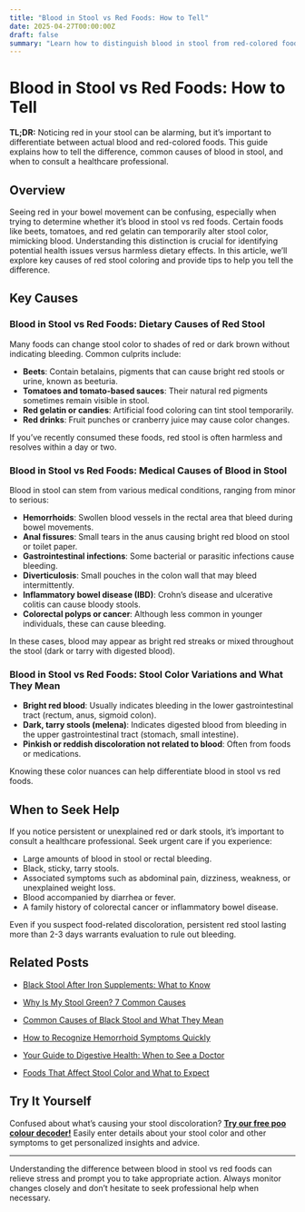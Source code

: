 ```yaml
---
title: "Blood in Stool vs Red Foods: How to Tell"
date: 2025-04-27T00:00:00Z
draft: false
summary: "Learn how to distinguish blood in stool from red-colored foods with expert tips to identify causes and when to seek help."
---
```


# Blood in Stool vs Red Foods: How to Tell

**TL;DR:** Noticing red in your stool can be alarming, but it’s important to differentiate between actual blood and red-colored foods. This guide explains how to tell the difference, common causes of blood in stool, and when to consult a healthcare professional.

## Overview

Seeing red in your bowel movement can be confusing, especially when trying to determine whether it’s blood in stool vs red foods. Certain foods like beets, tomatoes, and red gelatin can temporarily alter stool color, mimicking blood. Understanding this distinction is crucial for identifying potential health issues versus harmless dietary effects. In this article, we’ll explore key causes of red stool coloring and provide tips to help you tell the difference.

## Key Causes

### Blood in Stool vs Red Foods: Dietary Causes of Red Stool

Many foods can change stool color to shades of red or dark brown without indicating bleeding. Common culprits include:

- **Beets**: Contain betalains, pigments that can cause bright red stools or urine, known as beeturia.
- **Tomatoes and tomato-based sauces**: Their natural red pigments sometimes remain visible in stool.
- **Red gelatin or candies**: Artificial food coloring can tint stool temporarily.
- **Red drinks**: Fruit punches or cranberry juice may cause color changes.

If you’ve recently consumed these foods, red stool is often harmless and resolves within a day or two.

### Blood in Stool vs Red Foods: Medical Causes of Blood in Stool

Blood in stool can stem from various medical conditions, ranging from minor to serious:

- **Hemorrhoids**: Swollen blood vessels in the rectal area that bleed during bowel movements.
- **Anal fissures**: Small tears in the anus causing bright red blood on stool or toilet paper.
- **Gastrointestinal infections**: Some bacterial or parasitic infections cause bleeding.
- **Diverticulosis**: Small pouches in the colon wall that may bleed intermittently.
- **Inflammatory bowel disease (IBD)**: Crohn’s disease and ulcerative colitis can cause bloody stools.
- **Colorectal polyps or cancer**: Although less common in younger individuals, these can cause bleeding.

In these cases, blood may appear as bright red streaks or mixed throughout the stool (dark or tarry with digested blood).

### Blood in Stool vs Red Foods: Stool Color Variations and What They Mean

- **Bright red blood**: Usually indicates bleeding in the lower gastrointestinal tract (rectum, anus, sigmoid colon).
- **Dark, tarry stools (melena)**: Indicates digested blood from bleeding in the upper gastrointestinal tract (stomach, small intestine).
- **Pinkish or reddish discoloration not related to blood**: Often from foods or medications.

Knowing these color nuances can help differentiate blood in stool vs red foods.

## When to Seek Help

If you notice persistent or unexplained red or dark stools, it’s important to consult a healthcare professional. Seek urgent care if you experience:

- Large amounts of blood in stool or rectal bleeding.
- Black, sticky, tarry stools.
- Associated symptoms such as abdominal pain, dizziness, weakness, or unexplained weight loss.
- Blood accompanied by diarrhea or fever.
- A family history of colorectal cancer or inflammatory bowel disease.

Even if you suspect food-related discoloration, persistent red stool lasting more than 2-3 days warrants evaluation to rule out bleeding.

## Related Posts
- [Black Stool After Iron Supplements: What to Know](/posts/black-stool-after-iron-supplements-what-to-know)
- [Why Is My Stool Green? 7 Common Causes](/posts/why-is-my-stool-green-7-common-causes)


- [Common Causes of Black Stool and What They Mean](#)
- [How to Recognize Hemorrhoid Symptoms Quickly](#)
- [Your Guide to Digestive Health: When to See a Doctor](#)
- [Foods That Affect Stool Color and What to Expect](#)

## Try It Yourself

Confused about what’s causing your stool discoloration? [**Try our free poo colour decoder!**](https://www.poopcolor.info) Easily enter details about your stool color and other symptoms to get personalized insights and advice.

---

Understanding the difference between blood in stool vs red foods can relieve stress and prompt you to take appropriate action. Always monitor changes closely and don’t hesitate to seek professional help when necessary.
```
